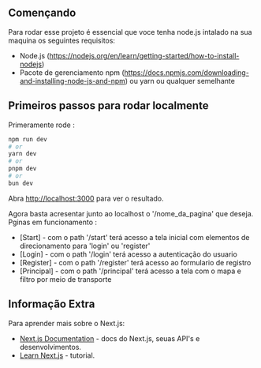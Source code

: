 ## Començando 

Para rodar esse projeto é essencial que voce tenha node.js intalado na sua maquina os seguintes requisitos: 

- Node.js (https://nodejs.org/en/learn/getting-started/how-to-install-nodejs)
- Pacote de gerenciamento npm (https://docs.npmjs.com/downloading-and-installing-node-js-and-npm) ou yarn ou qualquer semelhante

## Primeiros passos para rodar localmente

Primeramente rode :
```bash
npm run dev
# or
yarn dev
# or
pnpm dev
# or
bun dev
```

Abra [http://localhost:3000](http://localhost:3000) para ver o resultado.

Agora basta acresentar junto ao localhost o '/nome_da_pagina' que deseja.
Pginas em funcionamento : 

- [Start] - com o path '/start' terá acesso a tela inicial com elementos de direcionamento para 'login' ou 'register' 
- [Login] - com o path '/login' terá acesso a autenticação do usuario 
- [Register] - com o path '/register' terá acesso ao formulario de registro 
- [Principal] - com o path '/principal' terá acesso a tela com o mapa e filtro por meio de transporte 

## Informação Extra

Para aprender mais sobre o Next.js: 

- [Next.js Documentation](https://nextjs.org/docs) - docs do Next.js, seuas  API's e desenvolvimentos.
- [Learn Next.js](https://nextjs.org/learn) - tutorial.
